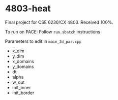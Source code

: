 # 4803-heat

Final project for CSE 6230/CX 4803. Received 100%.


To run on PACE:
Follow `run.sbatch` instructions

Parameters to edit in `main_2d_par.cpp`
- x_dim
- y_dim
- x_domains
- y_domains
- dt
- alpha
- w_out
- init_inner
- init_border
